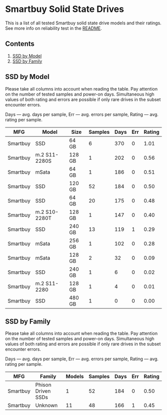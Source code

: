 Smartbuy Solid State Drives
===========================

This is a list of all tested Smartbuy solid state drive models and their ratings. See
more info on reliability test in the [README](https://github.com/linuxhw/SMART).

Contents
--------

1. [ SSD by Model  ](#ssd-by-model)
2. [ SSD by Family ](#ssd-by-family)

SSD by Model
------------

Please take all columns into account when reading the table. Pay attention on the
number of tested samples and power-on days. Simultaneous high values of both rating
and errors are possible if only rare drives in the subset encounter errors.

Days   — avg. days per sample,
Err    — avg. errors per sample,
Rating — avg. rating per sample.

| MFG       | Model              | Size   | Samples | Days  | Err   | Rating |
|-----------|--------------------|--------|---------|-------|-------|--------|
| Smartbuy  | SSD                | 64 GB  | 6       | 370   | 0     | 1.01   |
| Smartbuy  | m.2 S11-2280S      | 128 GB | 1       | 202   | 0     | 0.56   |
| Smartbuy  | mSata              | 64 GB  | 1       | 186   | 0     | 0.51   |
| Smartbuy  | SSD                | 120 GB | 52      | 184   | 0     | 0.50   |
| Smartbuy  | SSD                | 64 GB  | 20      | 175   | 0     | 0.48   |
| Smartbuy  | m.2 S10-2280T      | 128 GB | 1       | 147   | 0     | 0.40   |
| Smartbuy  | SSD                | 240 GB | 13      | 119   | 1     | 0.29   |
| Smartbuy  | mSata              | 256 GB | 1       | 102   | 0     | 0.28   |
| Smartbuy  | mSata              | 128 GB | 2       | 32    | 0     | 0.09   |
| Smartbuy  | SSD                | 240 GB | 1       | 6     | 0     | 0.02   |
| Smartbuy  | m.2 S11-2280       | 128 GB | 1       | 4     | 0     | 0.01   |
| Smartbuy  | SSD                | 480 GB | 1       | 0     | 0     | 0.00   |

SSD by Family
-------------

Please take all columns into account when reading the table. Pay attention on the
number of tested samples and power-on days. Simultaneous high values of both rating
and errors are possible if only rare drives in the subset encounter errors.

Days   — avg. days per sample,
Err    — avg. errors per sample,
Rating — avg. rating per sample.

| MFG       | Family                 | Models | Samples | Days  | Err   | Rating |
|-----------|------------------------|--------|---------|-------|-------|--------|
| Smartbuy  | Phison Driven SSDs     | 1      | 52      | 184   | 0     | 0.50   |
| Smartbuy  | Unknown                | 11     | 48      | 166   | 1     | 0.45   |

